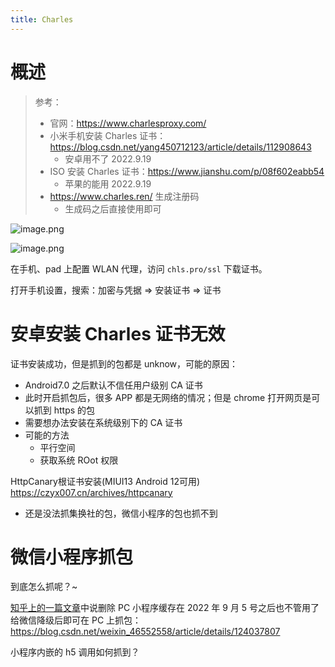 ```yaml
---
title: Charles
---
```


# 概述

> 参考：
> - 官网：<https://www.charlesproxy.com/>
> - 小米手机安装 Charles 证书：<https://blog.csdn.net/yang450712123/article/details/112908643>
>   - 安卓用不了 2022.9.19
> - ISO 安装 Charles 证书：<https://www.jianshu.com/p/08f602eabb54>
>   - 苹果的能用 2022.9.19
> - <https://www.charles.ren/> 生成注册码
>   - 生成码之后直接使用即可

![image.png](https://notes-learning.oss-cn-beijing.aliyuncs.com/arzv8v/1671955685091-ae697c1c-96a5-4d8c-8b3c-e47da76fc75e.png)

![image.png](https://notes-learning.oss-cn-beijing.aliyuncs.com/arzv8v/1671955755610-395fe14a-f08d-42a7-877c-7296c96e473f.png)

在手机、pad 上配置 WLAN 代理，访问 `chls.pro/ssl` 下载证书。

打开手机设置，搜索：加密与凭据 => 安装证书 => 证书

# 安卓安装 Charles 证书无效

证书安装成功，但是抓到的包都是 unknow，可能的原因：

- Android7.0 之后默认不信任用户级别 CA 证书
- 此时开启抓包后，很多 APP 都是无网络的情况；但是 chrome 打开网页是可以抓到 https 的包
- 需要想办法安装在系统级别下的 CA 证书
- 可能的方法
  - 平行空间
  - 获取系统 ROot 权限

HttpCanary根证书安装(MIUI13 Android 12可用) https://czyx007.cn/archives/httpcanary

- 还是没法抓集换社的包，微信小程序的包也抓不到

# 微信小程序抓包

到底怎么抓呢？~

[知乎上的一篇文章](https://www.zhihu.com/question/350183786/answer/2487803703)中说删除 PC 小程序缓存在 2022 年 9 月 5 号之后也不管用了
给微信降级后即可在 PC 上抓包：<https://blog.csdn.net/weixin_46552558/article/details/124037807>

小程序内嵌的 h5 调用如何抓到？

